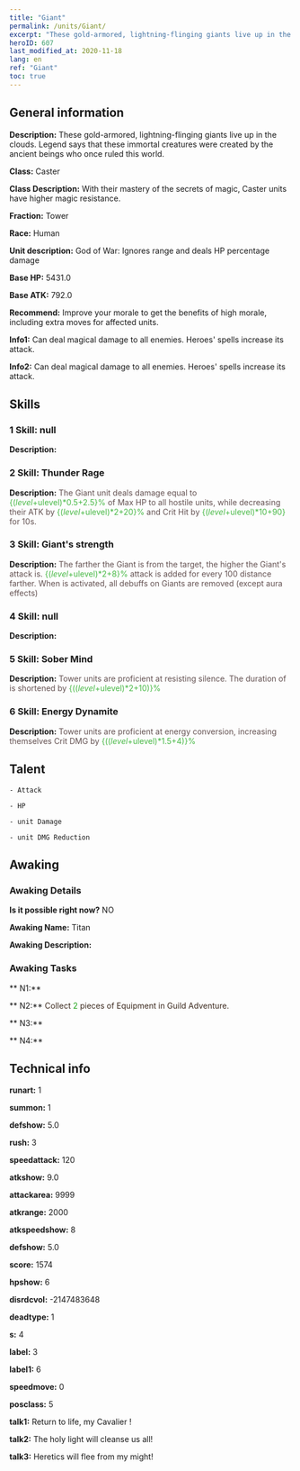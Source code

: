 ```yaml
---
title: "Giant"
permalink: /units/Giant/
excerpt: "These gold-armored, lightning-flinging giants live up in the clouds. Legend says that these immortal creatures were created by the ancient beings who once ruled this world."
heroID: 607
last_modified_at: 2020-11-18
lang: en
ref: "Giant"
toc: true
---
```

## General information
 **Description:** These gold-armored, lightning-flinging giants live up in the clouds. Legend says that these immortal creatures were created by the ancient beings who once ruled this world.

 **Class:** Caster

 **Class Description:** With their mastery of the secrets of magic, Caster units have higher magic resistance.

 **Fraction:** Tower

 **Race:** Human

 **Unit description:** God of War: Ignores range and deals HP percentage damage

 **Base HP:** 5431.0

 **Base ATK:** 792.0

 **Recommend:** Improve your morale to get the benefits of high morale, including extra moves for affected units. 

 **Info1:** Can deal magical damage to all enemies. Heroes' spells increase its attack.

 **Info2:** Can deal magical damage to all enemies. Heroes' spells increase its attack.

## Skills
### 1 Skill: null
 **Description:** 

### 2 Skill: Thunder Rage
 **Description:** <span style="color: #645252">The Giant unit deals damage equal to <span style="color: black"><span style="color: #48b946">{($level+$ulevel)*0.5+2.5}%<span style="color: black"><span style="color: #645252"> of Max HP to all hostile units, while decreasing their ATK by <span style="color: black"><span style="color: #48b946">{($level+$ulevel)*2+20}%<span style="color: black"><span style="color: #645252"> and Crit Hit by <span style="color: black"><span style="color: #48b946">{($level+$ulevel)*10+90}<span style="color: black"><span style="color: #645252"> for 10s.<span style="color: black">

### 3 Skill: Giant's strength
 **Description:** <span style="color: #645252">The farther the Giant is from the target, the higher the Giant's attack is. <span style="color: black"><span style="color: #48b946">{($level+$ulevel)*2+8}%<span style="color: black"><span style="color: #645252"> attack is added for every 100 distance farther. When <Magic Awakening> is activated, all debuffs on Giants are removed (except aura effects)<span style="color: black">

### 4 Skill: null
 **Description:** 

### 5 Skill: Sober Mind
 **Description:** <span style="color: #645252">Tower units are proficient at resisting silence. The duration of <silence> is shortened by <span style="color: black"><span style="color: #48b946">{(($level+$ulevel)*2+10)}%<span style="color: black"><span style="color: #645252"><span style="color: black">

### 6 Skill: Energy Dynamite
 **Description:** <span style="color: #645252">Tower units are proficient at energy conversion, increasing themselves Crit DMG by <span style="color: black"><span style="color: #48b946">{(($level+$ulevel)*1.5+4)}%<span style="color: black"><span style="color: #645252"><span style="color: black">

## Talent

    - Attack

    - HP

    - unit Damage

    - unit DMG Reduction

## Awaking
### Awaking Details
 **Is it possible right now?** NO

 **Awaking Name:** Titan

 **Awaking Description:** 

### Awaking Tasks
 ** N1:** 

 ** N2:** <span style="color: #3c2a1e">Collect <span style="color: black"><span style="color: #1ca216">2<span style="color: black"><span style="color: #3c2a1e"> pieces of Equipment in Guild Adventure.<span style="color: black">

 ** N3:** 

 ** N4:** 

## Technical info
 **runart:** 1

 **summon:** 1

 **defshow:** 5.0

 **rush:** 3

 **speedattack:** 120

 **atkshow:** 9.0

 **attackarea:** 9999

 **atkrange:** 2000

 **atkspeedshow:** 8

 **defshow:** 5.0

 **score:** 1574

 **hpshow:** 6

 **disrdcvol:** -2147483648

 **deadtype:** 1

 **s:** 4

 **label:** 3

 **label1:** 6

 **speedmove:** 0

 **posclass:** 5

 **talk1:** Return to life, my Cavalier !

 **talk2:** The holy light will cleanse us all!

 **talk3:** Heretics will flee from my might!

